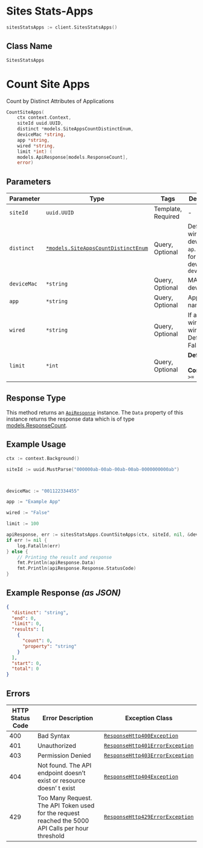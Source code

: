 # Sites Stats-Apps

```go
sitesStatsApps := client.SitesStatsApps()
```

## Class Name

`SitesStatsApps`


# Count Site Apps

Count by Distinct Attributes of Applications

```go
CountSiteApps(
    ctx context.Context,
    siteId uuid.UUID,
    distinct *models.SiteAppsCountDistinctEnum,
    deviceMac *string,
    app *string,
    wired *string,
    limit *int) (
    models.ApiResponse[models.ResponseCount],
    error)
```

## Parameters

| Parameter | Type | Tags | Description |
|  --- | --- | --- | --- |
| `siteId` | `uuid.UUID` | Template, Required | - |
| `distinct` | [`*models.SiteAppsCountDistinctEnum`](../../doc/models/site-apps-count-distinct-enum.md) | Query, Optional | Default for wireless devices is `ap`. Default for wired devices is `device_mac` |
| `deviceMac` | `*string` | Query, Optional | MAC of the device |
| `app` | `*string` | Query, Optional | Application name |
| `wired` | `*string` | Query, Optional | If a device is wired or wireless. Default is False. |
| `limit` | `*int` | Query, Optional | **Default**: `100`<br><br>**Constraints**: `>= 0` |

## Response Type

This method returns an [`ApiResponse`](../../doc/api-response.md) instance. The `Data` property of this instance returns the response data which is of type [models.ResponseCount](../../doc/models/response-count.md).

## Example Usage

```go
ctx := context.Background()

siteId := uuid.MustParse("000000ab-00ab-00ab-00ab-0000000000ab")



deviceMac := "001122334455"

app := "Example App"

wired := "False"

limit := 100

apiResponse, err := sitesStatsApps.CountSiteApps(ctx, siteId, nil, &deviceMac, &app, &wired, &limit)
if err != nil {
    log.Fatalln(err)
} else {
    // Printing the result and response
    fmt.Println(apiResponse.Data)
    fmt.Println(apiResponse.Response.StatusCode)
}
```

## Example Response *(as JSON)*

```json
{
  "distinct": "string",
  "end": 0,
  "limit": 0,
  "results": [
    {
      "count": 0,
      "property": "string"
    }
  ],
  "start": 0,
  "total": 0
}
```

## Errors

| HTTP Status Code | Error Description | Exception Class |
|  --- | --- | --- |
| 400 | Bad Syntax | [`ResponseHttp400Exception`](../../doc/models/response-http-400-exception.md) |
| 401 | Unauthorized | [`ResponseHttp401ErrorException`](../../doc/models/response-http-401-error-exception.md) |
| 403 | Permission Denied | [`ResponseHttp403ErrorException`](../../doc/models/response-http-403-error-exception.md) |
| 404 | Not found. The API endpoint doesn’t exist or resource doesn’ t exist | [`ResponseHttp404Exception`](../../doc/models/response-http-404-exception.md) |
| 429 | Too Many Request. The API Token used for the request reached the 5000 API Calls per hour threshold | [`ResponseHttp429ErrorException`](../../doc/models/response-http-429-error-exception.md) |

